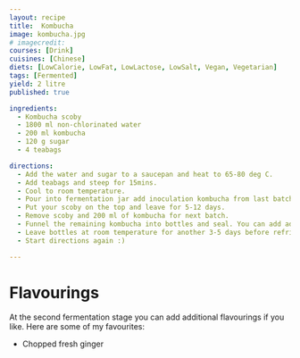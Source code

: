 ```yaml
---
layout: recipe
title:  Kombucha
image: kombucha.jpg
# imagecredit:
courses: [Drink]
cuisines: [Chinese]
diets: [LowCalorie, LowFat, LowLactose, LowSalt, Vegan, Vegetarian]
tags: [Fermented]
yield: 2 litre
published: true

ingredients:
  - Kombucha scoby
  - 1800 ml non-chlorinated water
  - 200 ml kombucha
  - 120 g sugar
  - 4 teabags

directions:
  - Add the water and sugar to a saucepan and heat to 65-80 deg C.
  - Add teabags and steep for 15mins.
  - Cool to room temperature.
  - Pour into fermentation jar add inoculation kombucha from last batch
  - Put your scoby on the top and leave for 5-12 days.
  - Remove scoby and 200 ml of kombucha for next batch.
  - Funnel the remaining kombucha into bottles and seal. You can add additional flavourings at this point - I like fresh ginger.
  - Leave bottles at room temperature for another 3-5 days before refrigerating.
  - Start directions again :)

---
```


# Flavourings

At the second fermentation stage you can add additional flavourings if you like. Here are some of my favourites:

  - Chopped fresh ginger
